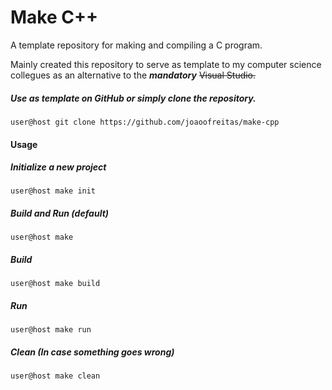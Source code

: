 # Make C++
A template repository for making and compiling a C program.

Mainly created this repository to serve as template to my computer science collegues as an alternative to the ___mandatory___ ~~Visual Studio.~~

##### Use as template on GitHub or simply clone the repository.

`user@host git clone https://github.com/joaoofreitas/make-cpp`

#### Usage

##### Initialize a new project

`user@host make init`

##### Build and Run (default)

`user@host make`

##### Build

`user@host make build`

##### Run

`user@host make run`

##### Clean (In case something goes wrong)

`user@host make clean`
